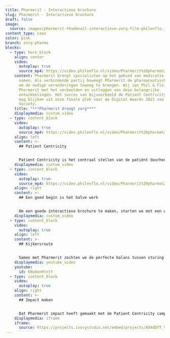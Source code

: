 ```yaml
---
title: Pharmerit - Interactieve brochure
slug: Pharmerit - Interactieve brochure
draft: false
image:
  source: images/pharmerit-thumbnail-interactieve-zorg-film-philenflo.jpg
content_type: case
color: pink
branch: zorg-pharma
blocks:
  - type: hero_block
    align: center
    video:
      autoplay: true
      source_mp4: https://video.philenflo.nl/video/Pharmerit%20pharma%20animation%20philenflo.mp4
    content: Pharmerit brengt specialisten op het gebied van medicatie en therapie
      samen. Als verbindende partij beweegt Pharmerit de pharmaceutische branche
      om de nodige veranderingen teweeg te brengen. Wij van Phil & Flo helpen
      Pharmerit met het verbeelden en uitleggen van deze belangrijke
      ontwikkelingen. Het succes van bijvoorbeeld de Patient Centricity campagne
      mag blijken uit onze finale plek voor de Digital Awards 2021 van The PM
      Society.
    title: "***Pharmerit draagt zorg***"
    displaymedia: custom_video
  - type: content_block
    video:
      autoplay: true
      source_mp4: https://video.philenflo.nl/video/Pharmerit%20pharma%20marketing%20philenflo.mp4
    align: left
    content: >-
      ## Patient Centricity


      Patient Centricity is het centraal stellen van de patiënt doorheen de ontwikkelingen, en implementatie van nieuwe medicatie. In elke fase moeten de patiënt en zijn beleving centraal staan. Om dit concept en de implementatie ervan goed uit te leggen, maakten wij een interactieve brochure voor Pharmerit. Het voordeel van een interactieve brochure? Een prachtige samensmelting van animatie, foto-, tekst- en filmelementen. Zo kan je allerlei losse vormen van content samenbrengen in één brochure waarin je de doelgroep stapsgewijs en op een speelse manier je verhaal kunt vertellen.
    displaymedia: custom_video
  - type: content_block
    video:
      autoplay: true
      source_mp4: https://video.philenflo.nl/video/Pharmerit%20pharma%20film%20philenflo.mp4
    align: right
    content: >-
      ## Een goed begin is het halve werk


      Om een goede interactieve brochure te maken, starten we met een wireframe. Hierin schetsen we het skelet van de interactieve brochure. Zo kunnen we de gewenste klantbeleving en volgorde van content goed op elkaar laten aansluiten. Vervolgens kijken we naar waar welke vorm van content het beste aansluit bij de verschillende fasen in de brochure. In dit geval werkten we met animaties, teksten en afbeeldingen.
    displaymedia: custom_video
  - type: content_block
    video:
      autoplay: true
    align: left
    content: >-
      ## Kijkersroute


      Samen met Pharmerit zochten we de perfecte balans tussen sturing en kijkersvrijheid. Om de kijker snel mee te nemen in de wereld van Patient Centricity, opent de brochure met een uitleganimatie. Vervolgens kan de kijker zelf in het hoofdmenu een verdiepingsslag maken om zo meer te leren over specifieke onderdelen. Tot slot wordt de bezoeker uitgenodigd om vrijblijvend contact op te nemen met experts van Pharmerit.
    displaymedia: youtube_video
    youtube:
      id: 6NoOenHtntY
  - type: content_block
    video:
      autoplay: true
    align: right
    content: >-
      ## Impact maken


      Dat Pharmerit impact heeft gemaakt met de Patient Centricity campagne is niet alleen uit goede kijkcijfers en reacties af te leiden. De Patient Centricity campagne is finalist voor de Digital Awards 2021 van The PM Society. Een organisatie die zich inzet voor betere communicatie in de zorg om zo de zorg zelf te verbeteren. Natuurlijk zijn ook wij van Phil & Flo hier enorm trots op. Beleef de brochure zelf en laat ons weten wat je vindt!
    displaymedia: iframe
    iframe:
      source: https://projects.ivorystudio.net/embed/projects/AU4dDYT_VFMk
---
```

